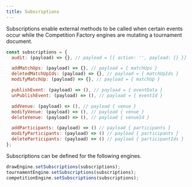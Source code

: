 ```yaml
---
title: Subscriptions
---
```


Subscriptions enable external methods to be called when certain events occur while the Competition Factory engines are mutating a tournament document.

```js
const subscriptions = {
  audit: (payload) => {}, // payload = [{ action: '', payload: {} }]

  addMatchUps: (payload) => {}, // payload = { matchUps }
  deletedMatchUpIds: (payload) => {}, // payload = { matchUpIds }
  modifyMatchUp: (payload) => {}, // payload = { matchUp }

  publishEvent: (payload) => (), // payload = { eventData }
  unPublishEvent: (payload) => (), // payload = { eventId }

  addVenue: (payload) => (), // payload { venue }
  modifyVenue: (payload) => (), // payload { venue }
  deleteVenue: (payload) => (), // payload { venueId }

  addParticipants: (payload) => () // payload { participants }
  modifyParticipants: (payload) => () // payload { participants }
  deleteParticipants: (payload) => () // payload { participantIds }
};
```

Subscriptions can be defined for the following engines.

```js
drawEngine.setSubscriptions(subscriptions);
tournamentEngine.setSubscriptions(subscriptions);
competitionEngine.setSubscriptions(subscriptions);
```
